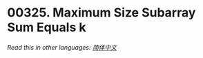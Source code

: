 # 00325. Maximum Size Subarray Sum Equals k

  _Read this in other languages:_
    [_简体中文_](README.zh-CN.md)

